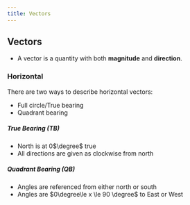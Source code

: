 ```yaml
---
title: Vectors
---
```

## Vectors
- A vector is a quantity with both **magnitude** and **direction**.

### Horizontal
There are two ways to describe horizontal vectors:
- Full circle/True bearing
- Quadrant bearing

##### True Bearing (TB)
- North is at 0$\degree$ true
- All directions are given as clockwise from north

##### Quadrant Bearing (QB)
- Angles are referenced from either north or south
- Angles are $0\degree\le x \le 90 \degree$ to East or West






